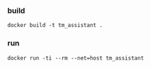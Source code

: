 ### build

```
docker build -t tm_assistant .
```

### run

```
docker run -ti --rm --net=host tm_assistant
```
